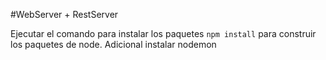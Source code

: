 #WebServer + RestServer

Ejecutar el comando para instalar los paquetes ```npm install``` para construir los paquetes de node. Adicional instalar nodemon